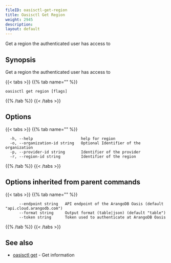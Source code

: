 ```yaml
---
fileID: oasisctl-get-region
title: Oasisctl Get Region
weight: 2945
description: 
layout: default
---
```

Get a region the authenticated user has access to

## Synopsis

Get a region the authenticated user has access to

{{< tabs >}}
{{% tab name="" %}}
```
oasisctl get region [flags]
```
{{% /tab %}}
{{< /tabs >}}

## Options

{{< tabs >}}
{{% tab name="" %}}
```
  -h, --help                     help for region
  -o, --organization-id string   Optional Identifier of the organization
  -p, --provider-id string       Identifier of the provider
  -r, --region-id string         Identifier of the region
```
{{% /tab %}}
{{< /tabs >}}

## Options inherited from parent commands

{{< tabs >}}
{{% tab name="" %}}
```
      --endpoint string   API endpoint of the ArangoDB Oasis (default "api.cloud.arangodb.com")
      --format string     Output format (table|json) (default "table")
      --token string      Token used to authenticate at ArangoDB Oasis
```
{{% /tab %}}
{{< /tabs >}}

## See also

* [oasisctl get]()	 - Get information

